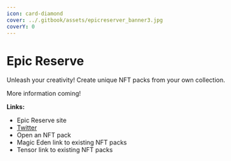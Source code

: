 ```yaml
---
icon: card-diamond
cover: ../.gitbook/assets/epicreserver_banner3.jpg
coverY: 0
---
```


# Epic Reserve

Unleash your creativity! Create unique NFT packs from your own collection.

More information coming!

**Links:**

* Epic Reserve site
* [Twitter](https://twitter.com/epicreserve)
* Open an NFT pack
* Magic Eden link to existing NFT packs
* Tensor link to existing NFT packs
